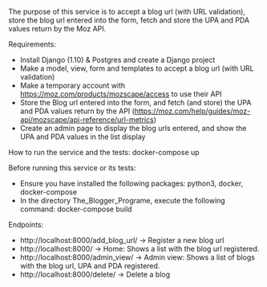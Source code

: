The purpose of this service is to accept a blog url (with URL validation), store the blog url entered into the form, fetch and store the UPA and PDA values return by the Moz API.

Requirements:

- Install Django (1.10) & Postgres and create a Django project
- Make a model, view, form and templates to accept a blog url (with URL validation)
- Make a temporary account with https://moz.com/products/mozscape/access to use their API
- Store the Blog url entered into the form, and fetch (and store) the UPA and PDA values return by the API (https://moz.com/help/guides/moz-api/mozscape/api-reference/url-metrics)
- Create an admin page to display the blog urls entered, and show the UPA and PDA values in the list display


How to run the service and the tests: docker-compose up

Before running this service or its tests:
  - Ensure you have installed the following packages: python3, docker, docker-compose
  - In the directory The_Blogger_Programe, execute the following command: docker-compose build

Endpoints:

- http://localhost:8000/add_blog_url/ -> Register a new blog url
- http://localhost:8000/ -> Home: Shows a list with the blog url registered.
- http://localhost:8000/admin_view/ -> Admin view: Shows a list of blogs with the blog url, UPA and PDA registered.
- http://localhost:8000/delete/<id> -> Delete a blog
